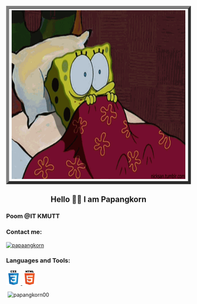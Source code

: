 
<table align=center border=7px>
  <th>
    <img src="images/1.gif" height="460" weight="460">
  </th>
</table>
  
<h2 align="center">Hello 👋👋 I am Papangkorn </h2>
<h3>Poom @IT KMUTT  </h3>



<h3 align="left">Contact me:</h3>


<p align="left">
<a href="https://instagram.com/papaangkorn" target="blank"><img align="center" src="https://raw.githubusercontent.com/rahuldkjain/github-profile-readme-generator/master/src/images/icons/Social/instagram.svg" alt="papaangkorn" height="30" width="40" /></a>
</p>

<h3 align="left">Languages and Tools:</h3>
<p align="left"> <a href="https://www.w3schools.com/css/" target="_blank" rel="noreferrer"> <img src="https://raw.githubusercontent.com/devicons/devicon/master/icons/css3/css3-original-wordmark.svg" alt="css3" width="40" height="40"/> </a> <a href="https://www.w3.org/html/" target="_blank" rel="noreferrer"> <img src="https://raw.githubusercontent.com/devicons/devicon/master/icons/html5/html5-original-wordmark.svg" alt="html5" width="40" height="40"/> </a> </p>



<p>&nbsp;<img align="center" src="https://github-readme-stats.vercel.app/api?username=papangkorn00&show_icons=true&locale=en" alt="papangkorn00" /></p>
